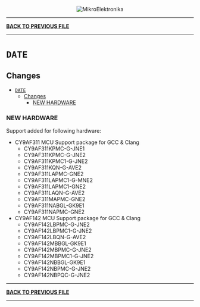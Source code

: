 <p align="center">
  <img src="http://www.mikroe.com/img/designs/beta/logo_small.png?raw=true" alt="MikroElektronika"/>
</p>

---

**[BACK TO PREVIOUS FILE](../changelog.md)**

---

# `DATE`

## Changes

- [`DATE`](#date)
  - [Changes](#changes)
    - [NEW HARDWARE](#new-hardware)

### NEW HARDWARE

Support added for following hardware:

+ CY9AF311 MCU Support package for GCC & Clang
  + CY9AF311KPMC-G-JNE1
  + CY9AF311KPMC-G-JNE2
  + CY9AF311KPMC1-G-JNE2
  + CY9AF311KQN-G-AVE2
  + CY9AF311LAPMC-GNE2
  + CY9AF311LAPMC1-G-MNE2
  + CY9AF311LAPMC1-GNE2
  + CY9AF311LAQN-G-AVE2
  + CY9AF311MAPMC-GNE2
  + CY9AF311NABGL-GK9E1
  + CY9AF311NAPMC-GNE2
+ CY9AF142 MCU Support package for GCC & Clang
  + CY9AF142LBPMC-G-JNE2
  + CY9AF142LBPMC1-G-JNE2
  + CY9AF142LBQN-G-AVE2
  + CY9AF142MBBGL-GK9E1
  + CY9AF142MBPMC-G-JNE2
  + CY9AF142MBPMC1-G-JNE2
  + CY9AF142NBBGL-GK9E1
  + CY9AF142NBPMC-G-JNE2
  + CY9AF142NBPQC-G-JNE2

---

**[BACK TO PREVIOUS FILE](../changelog.md)**

---
